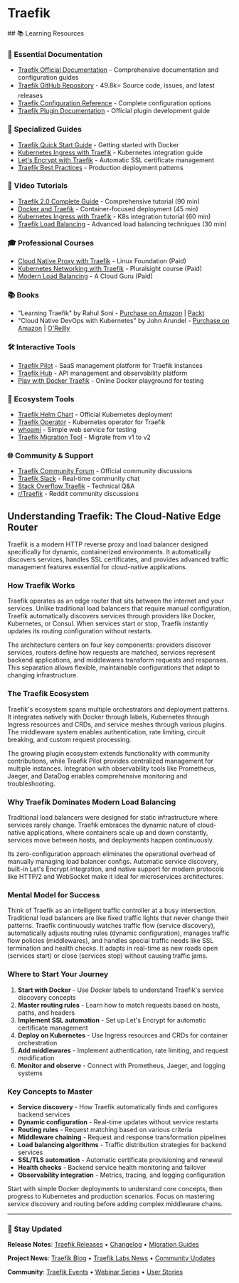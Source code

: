 # Traefik

<GitHubButtons />
## 📚 Learning Resources

### 📖 Essential Documentation
- [Traefik Official Documentation](https://doc.traefik.io/traefik/) - Comprehensive documentation and configuration guides
- [Traefik GitHub Repository](https://github.com/traefik/traefik) - 49.8k⭐ Source code, issues, and latest releases
- [Traefik Configuration Reference](https://doc.traefik.io/traefik/reference/static-configuration/) - Complete configuration options
- [Traefik Plugin Documentation](https://doc.traefik.io/traefik/plugins/) - Official plugin development guide

### 📝 Specialized Guides
- [Traefik Quick Start Guide](https://doc.traefik.io/traefik/getting-started/quick-start/) - Getting started with Docker
- [Kubernetes Ingress with Traefik](https://doc.traefik.io/traefik/providers/kubernetes-ingress/) - Kubernetes integration guide
- [Let's Encrypt with Traefik](https://doc.traefik.io/traefik/https/acme/) - Automatic SSL certificate management
- [Traefik Best Practices](https://doc.traefik.io/traefik/operations/best-practices/) - Production deployment patterns

### 🎥 Video Tutorials
- [Traefik 2.0 Complete Guide](https://www.youtube.com/watch?v=C6IL8tjwC5E) - Comprehensive tutorial (90 min)
- [Docker and Traefik](https://www.youtube.com/watch?v=wLrmmh1eI94) - Container-focused deployment (45 min)
- [Kubernetes Ingress with Traefik](https://www.youtube.com/watch?v=A_3j_jAIseo) - K8s integration tutorial (60 min)
- [Traefik Load Balancing](https://www.youtube.com/watch?v=RHVhIXcf_Mo) - Advanced load balancing techniques (30 min)

### 🎓 Professional Courses
- [Cloud Native Proxy with Traefik](https://training.linuxfoundation.org/training/cloud-native-network-functions-development/) - Linux Foundation (Paid)
- [Kubernetes Networking with Traefik](https://www.pluralsight.com/courses/kubernetes-networking-traefik) - Pluralsight course (Paid)
- [Modern Load Balancing](https://acloudguru.com/course/modern-load-balancing-and-proxying) - A Cloud Guru (Paid)

### 📚 Books
- "Learning Traefik" by Rahul Soni - [Purchase on Amazon](https://www.amazon.com/Learning-Traefik-Rahul-Soni/dp/1789343542) | [Packt](https://www.packtpub.com/product/learning-traefik/9781789343540)
- "Cloud Native DevOps with Kubernetes" by John Arundel - [Purchase on Amazon](https://www.amazon.com/Cloud-Native-DevOps-Kubernetes-Applications/dp/1492040762) | [O'Reilly](https://www.oreilly.com/library/view/cloud-native-devops/9781492040759/)

### 🛠️ Interactive Tools
- [Traefik Pilot](https://pilot.traefik.io/) - SaaS management platform for Traefik instances
- [Traefik Hub](https://traefik.io/traefik-hub/) - API management and observability platform
- [Play with Docker Traefik](https://labs.play-with-docker.com/) - Online Docker playground for testing

### 🚀 Ecosystem Tools
- [Traefik Helm Chart](https://github.com/traefik/traefik-helm-chart) - Official Kubernetes deployment
- [Traefik Operator](https://github.com/traefik/traefik-operator) - Kubernetes operator for Traefik
- [whoami](https://github.com/traefik/whoami) - Simple web service for testing
- [Traefik Migration Tool](https://github.com/traefik/traefik-migration-tool) - Migrate from v1 to v2

### 🌐 Community & Support
- [Traefik Community Forum](https://community.traefik.io/) - Official community discussions
- [Traefik Slack](https://traefik.slack.com/) - Real-time community chat
- [Stack Overflow Traefik](https://stackoverflow.com/questions/tagged/traefik) - Technical Q&A
- [r/Traefik](https://www.reddit.com/r/traefik/) - Reddit community discussions

## Understanding Traefik: The Cloud-Native Edge Router

Traefik is a modern HTTP reverse proxy and load balancer designed specifically for dynamic, containerized environments. It automatically discovers services, handles SSL certificates, and provides advanced traffic management features essential for cloud-native applications.

### How Traefik Works
Traefik operates as an edge router that sits between the internet and your services. Unlike traditional load balancers that require manual configuration, Traefik automatically discovers services through providers like Docker, Kubernetes, or Consul. When services start or stop, Traefik instantly updates its routing configuration without restarts.

The architecture centers on four key components: providers discover services, routers define how requests are matched, services represent backend applications, and middlewares transform requests and responses. This separation allows flexible, maintainable configurations that adapt to changing infrastructure.

### The Traefik Ecosystem
Traefik's ecosystem spans multiple orchestrators and deployment patterns. It integrates natively with Docker through labels, Kubernetes through Ingress resources and CRDs, and service meshes through various plugins. The middleware system enables authentication, rate limiting, circuit breaking, and custom request processing.

The growing plugin ecosystem extends functionality with community contributions, while Traefik Pilot provides centralized management for multiple instances. Integration with observability tools like Prometheus, Jaeger, and DataDog enables comprehensive monitoring and troubleshooting.

### Why Traefik Dominates Modern Load Balancing
Traditional load balancers were designed for static infrastructure where services rarely change. Traefik embraces the dynamic nature of cloud-native applications, where containers scale up and down constantly, services move between hosts, and deployments happen continuously.

Its zero-configuration approach eliminates the operational overhead of manually managing load balancer configs. Automatic service discovery, built-in Let's Encrypt integration, and native support for modern protocols like HTTP/2 and WebSocket make it ideal for microservices architectures.

### Mental Model for Success
Think of Traefik as an intelligent traffic controller at a busy intersection. Traditional load balancers are like fixed traffic lights that never change their patterns. Traefik continuously watches traffic flow (service discovery), automatically adjusts routing rules (dynamic configuration), manages traffic flow policies (middlewares), and handles special traffic needs like SSL termination and health checks. It adapts in real-time as new roads open (services start) or close (services stop) without causing traffic jams.

### Where to Start Your Journey
1. **Start with Docker** - Use Docker labels to understand Traefik's service discovery concepts
2. **Master routing rules** - Learn how to match requests based on hosts, paths, and headers
3. **Implement SSL automation** - Set up Let's Encrypt for automatic certificate management
4. **Deploy on Kubernetes** - Use Ingress resources and CRDs for container orchestration
5. **Add middlewares** - Implement authentication, rate limiting, and request modification
6. **Monitor and observe** - Connect with Prometheus, Jaeger, and logging systems

### Key Concepts to Master
- **Service discovery** - How Traefik automatically finds and configures backend services
- **Dynamic configuration** - Real-time updates without service restarts
- **Routing rules** - Request matching based on various criteria
- **Middleware chaining** - Request and response transformation pipelines
- **Load balancing algorithms** - Traffic distribution strategies for backend services
- **SSL/TLS automation** - Automatic certificate provisioning and renewal
- **Health checks** - Backend service health monitoring and failover
- **Observability integration** - Metrics, tracing, and logging configuration

Start with simple Docker deployments to understand core concepts, then progress to Kubernetes and production scenarios. Focus on mastering service discovery and routing before adding complex middleware chains.

---

### 📡 Stay Updated

**Release Notes**: [Traefik Releases](https://github.com/traefik/traefik/releases) • [Changelog](https://github.com/traefik/traefik/blob/master/CHANGELOG.md) • [Migration Guides](https://doc.traefik.io/traefik/migration/)

**Project News**: [Traefik Blog](https://traefik.io/blog/) • [Traefik Labs News](https://traefik.io/news/) • [Community Updates](https://community.traefik.io/c/announcements/)

**Community**: [Traefik Events](https://traefik.io/events/) • [Webinar Series](https://traefik.io/resources/webinars/) • [User Stories](https://traefik.io/use-cases/)
